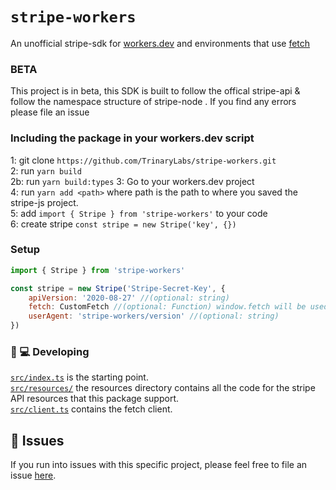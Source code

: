 # `stripe-workers`

An unofficial stripe-sdk for [workers.dev](https://workers.dev) and environments that use [fetch](https://developer.mozilla.org/en-US/docs/Web/API/Fetch_API)

### BETA

This project is in beta, this SDK is built to follow the offical stripe-api & follow the namespace structure of stripe-node . If you find any errors please file an issue

### Including the package in your workers.dev script

1: git clone `https://github.com/TrinaryLabs/stripe-workers.git`  
2: run `yarn build`  
2b: run `yarn build:types` 
3: Go to your workers.dev project  
4: run `yarn add <path>` where path is the path to where you saved the stripe-js project.  
5: add `import { Stripe } from 'stripe-workers'` to your code  
6: create stripe `const stripe = new Stripe('key', {})`

### Setup

```js
import { Stripe } from 'stripe-workers'

const stripe = new Stripe('Stripe-Secret-Key', {
    apiVersion: '2020-08-27' //(optional: string)
    fetch: CustomFetch //(optional: Function) window.fetch will be used
    userAgent: 'stripe-workers/version' //(optional: string)
})
```

### 👩 💻 Developing

[`src/index.ts`](./src/index.ts) is the starting point.  
[`src/resources/`](./src/resources/) the resources directory contains all the code for the stripe API resources that this package support.  
[`src/client.ts`](./src/client.ts) contains the fetch client.

## 🤢 Issues

If you run into issues with this specific project, please feel free to file an issue [here](https://github.com/TrinaryLabs/stripe-workers/issues).
